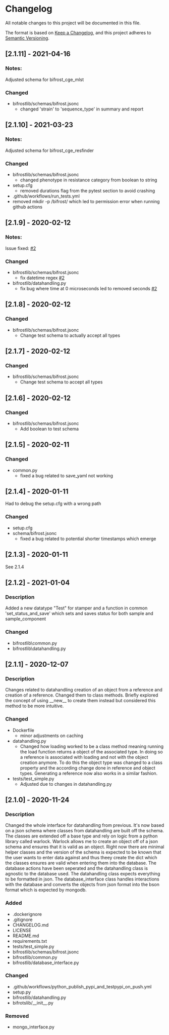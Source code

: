 # Changelog
All notable changes to this project will be documented in this file.

The format is based on [Keep a Changelog](https://keepachangelog.com/en/1.0.0/),
and this project adheres to [Semantic Versioning](https://semver.org/spec/v2.0.0.html).

## [2.1.11] - 2021-04-16
### Notes:
Adjusted schema for bifrost_cge_mlst
### Changed
- bifrostlib/schemas/bifrost.jsonc
  - changed 'strain' to 'sequence_type' in summary and report
## [2.1.10] - 2021-03-23
### Notes:
Adjusted schema for bifrost_cge_resfinder
### Changed
- bifrostlib/schemas/bifrost.jsonc
  - changed phenotype in resistance category from boolean to string
- setup.cfg
  - removed durations flag from the pytest section to avoid crashing
- .github/workflows/run_tests.yml
 - removed mkdir -p /bifrost/ which led to permission error when running github actions
## [2.1.9] - 2020-02-12
### Notes:
Issue fixed: [#2](https://github.com/ssi-dk/bifrostlib/issues/2)
### Changed
- bifrostlib/schemas/bifrost.jsonc
  - fix datetime regex [#2](https://github.com/ssi-dk/bifrostlib/issues/2)
- bifrostlib/datahandling.py
  - fix bug where time at 0 microseconds led to removed seconds [#2](https://github.com/ssi-dk/bifrostlib/issues/2)
## [2.1.8] - 2020-02-12
### Changed
- bifrostlib/schemas/bifrost.jsonc
  - Change test schema to actually accept all types

## [2.1.7] - 2020-02-12
### Changed
- bifrostlib/schemas/bifrost.jsonc
  - Change test schema to accept all types

## [2.1.6] - 2020-02-12
### Changed
- bifrostlib/schemas/bifrost.jsonc
  - Add boolean to test schema

## [2.1.5] - 2020-02-11
### Changed
- common.py
  - fixed a bug related to save_yaml not working
## [2.1.4] - 2020-01-11
Had to debug the setup.cfg with a wrong path

### Changed
- setup.cfg
- schema/bifrost.jsonc 
  - fixed a bug related to potential shorter timestamps which emerge

## [2.1.3] - 2020-01-11
See 2.1.4
## [2.1.2] - 2021-01-04
### Description
Added a new datatype "Test" for stamper and a function in common 'set_status_and_save' which sets and saves status for both sample and sample_component
### Changed
- bifrostlib\common.py
- bifrostlib\datahandling.py

## [2.1.1] - 2020-12-07
### Description
Changes related to datahandling creation of an object from a reference and creation of a reference. Changed them to class methods. Briefly explored the concept of using \_\_new\_\_ to create them instead but considered this method to be more intuitive.
### Changed
- Dockerfile
  - minor adjustments on caching
- datahandling.py
  - Changed how loading worked to be a class method meaning running the load function returns a object of the associated type. In doing so a reference is associated with loading and not with the object creation anymore. To do this the object type was changed to a class property and the according change done in reference and object types. Generating a reference now also works in a similar fashion.
- tests/test_simple.py
  - Adjusted due to changes in datahandling.py
## [2.1.0] - 2020-11-24
### Description
Changed the whole interface for datahandling from previous. It's now based on a json schema where classes from datahandling are built off the schema. The classes are extended off a base type and rely on logic from a python library called warlock. Warlock allows me to create an object off of a json schema and ensures that it is valid as an object. Right now there are minimal helper classes and the version of the schema is expected to be known that the user wants to enter data against and thus theey create the dict which the classes ensures are valid when entering them into the database. The database actions have been seperated and the datahandling class is agnostic to the database used. The datahandling class expects everything to be formatted in json. The database_interface class handles interactions with the database and converts the objects from json format into the bson format which is expected by mongodb. 

### Added
- .dockerignore
- .gitignore
- CHANGELOG.md
- LICENSE
- README.md
- requirements.txt
- tests/test_simple.py
- bifrostlib/schemas/bifrost.jsonc
- bifrostlib/common.py
- bifrostlib/database_interface.py

### Changed
- .github/workflows/python_publish_pypi_and_testpypi_on_push.yml
- setup.py
- bifrostlib/datahandling.py
- bifrotslib/\_\_init\_\_.py

### Removed
- mongo_interface.py

